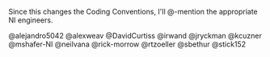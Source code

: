 Since this changes the Coding Conventions, I'll @-mention the appropriate NI engineers.

@alejandro5042
@alexweav
@DavidCurtiss
@irwand
@jryckman
@kcuzner
@mshafer-NI
@neilvana
@rick-morrow
@rtzoeller
@sbethur
@stick152
